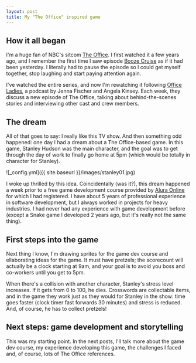 ```yaml
---
layout: post
title: My "The Office" inspired game
---
```


## How it all began

I'm a huge fan of NBC's sitcom [The Office](https://www.imdb.com/title/tt0386676/). I first watched it a few years ago, and I remember the first time I saw episode [Booze Cruise](https://www.imdb.com/title/tt0664511/) as if it had been yesterday. I literally had to pause the episode so I could get myself together, stop laughing and start paying attention again.

I've watched the entire series, and now I'm rewatching it following [Office Ladies](https://officeladies.com/), a podcast by Jenna Fischer and Angela Kinsey. Each week, they discuss a new episode of The Office, talking about behind-the-scenes stories and interviewing other cast and crew members.

## The dream

All of that goes to say: I really like this TV show. And then something odd happened: one day I had a dream about a The Office-based game. In this game, Stanley Hudson was the main character, and the goal was to get through the day of work to finally go home at 5pm (which would be totally in character for Stanley).

![_config.yml]({{ site.baseurl }}/images/stanley01.jpg)

I woke up thrilled by this idea. Coincidentally (was it?), this dream happened a week prior to a free game development course provided by [Alura Online](https://www.alura.com.br/) for which I had registered. I have about 5 years of professional experience in software development, but I always worked in projects for heavy industries. I had never had any experience with game development before (except a Snake game I developed 2 years ago, but it's really not the same thing).

## First steps into the game

Next thing I know, I'm drawing sprites for the game dev course and ellaborating ideas for the game. It must have pretzels; the scorecount will actually be a clock starting at 9am, and your goal is to avoid you boss and co-workers until you get to 5pm.

When there's a collision with another character, Stanley's stress level increases. If it gets from 0 to 100, he dies. Crosswords are collectable items, and in the game they work just as they would for Stanley in the show: time goes faster (clock timer fast forwards 30 minutes) and stress is reduced. And, of course, he has to collect pretzels!

## Next steps: game development and storytelling

This was my starting point. In the next posts, I'll talk more about the game dev course, my experience developing this game, the challenges I faced and, of course, lots of The Office references.
